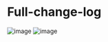 # Full-change-log

![image](https://github.com/user-attachments/assets/a2ad086c-7e79-4198-9ba7-7a897f521ca9)
![image](https://github.com/user-attachments/assets/f6b524c2-4723-422c-8970-6e3d12c81104)

